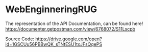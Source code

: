 # WebEnginneringRUG

The representation of the API Documentation, can be found here!
https://documenter.getpostman.com/view/6768072/S11Lscpb

Source Code: 
https://drive.google.com/open?id=1GSCUu56PBBwQK_sTNtESU1txJFsQqePS
